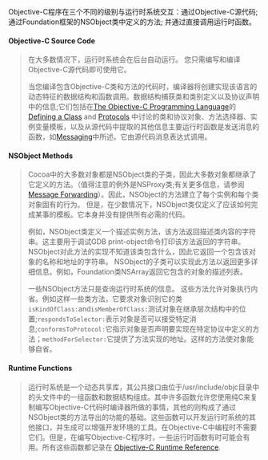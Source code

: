 Objective-C程序在三个不同的级别与运行时系统交互：通过Objective-C源代码; 通过Foundation框架的NSObject类中定义的方法; 并通过直接调用运行时函数。

#### Objective-C Source Code

> 在大多数情况下，运行时系统会在后台自动运行。 您只需编写和编译Objective-C源代码即可使用它。
>
> 当您编译包含Objective-C类和方法的代码时，编译器将创建实现该语言的动态特征的数据结构和函数调用。数据结构捕获类和类别定义以及协议声明中的信息;它们包括在[The Objective-C Programming Language](https://developer.apple.com/library/archive/documentation/Cocoa/Conceptual/ObjectiveC/Introduction/introObjectiveC.html#//apple_ref/doc/uid/TP30001163)的 [Defining a Class](https://developer.apple.com/library/archive/documentation/Cocoa/Conceptual/ObjectiveC/Chapters/ocDefiningClasses.html#//apple_ref/doc/uid/TP30001163-CH12) and [Protocols](https://developer.apple.com/library/archive/documentation/Cocoa/Conceptual/ObjectiveC/Chapters/ocProtocols.html#//apple_ref/doc/uid/TP30001163-CH15) 中讨论的类和协议对象、方法选择器、实例变量模板，以及从源代码中提取的其他信息主要运行时函数是发送消息的函数，如[Messaging](https://developer.apple.com/library/archive/documentation/Cocoa/Conceptual/ObjCRuntimeGuide/Articles/ocrtHowMessagingWorks.html#//apple_ref/doc/uid/TP40008048-CH104-SW1)中所述。它由源代码消息表达式调用。

#### NSObject Methods

> Cocoa中的大多数对象都是NSObject类的子类，因此大多数对象都继承了它定义的方法。（值得注意的例外是NSProxy类;有关更多信息，请参阅[Message Forwarding](https://developer.apple.com/library/archive/documentation/Cocoa/Conceptual/ObjCRuntimeGuide/Articles/ocrtForwarding.html#//apple_ref/doc/uid/TP40008048-CH105-SW1)）。因此，NSObject的方法建立了每个实例和每个类对象固有的行为。 但是，在少数情况下，NSObject类仅定义了应该如何完成某事的模板。它本身并没有提供所有必需的代码。
>
> 例如，NSObject类定义一个描述实例方法，该方法返回描述类内容的字符串。这主要用于调试GDB print-object命令打印该方法返回的字符串。NSObject对此方法的实现不知道该类包含什么，因此它返回一个包含该对象的名称和地址的字符串。 NSObject的子类可以实现此方法以返回更多详细信息。例如，Foundation类NSArray返回它包含的对象的描述列表。
>
> 一些NSObject方法只是查询运行时系统的信息。 这些方法允许对象执行内省。例如这样一些类方法，它要求对象识别它的类`isKindOfClass:`and`isMemberOfClass:`测试对象在继承层次结构中的位置;`respondsToSelector:`表示对象是否可以接受特定消息;`conformsToProtocol:`它指示对象是否声明要实现在特定协议中定义的方法；`methodForSelector:`它提供了方法实现的地址。这样的方法使对象能够自省。

#### Runtime Functions

> 运行时系统是一个动态共享库，其公共接口由位于/usr/include/objc目录中的头文件中的一组函数和数据结构组成。其中许多函数允许您使用纯C来复制编写Objective-C代码时编译器所做的事情，其他的则构成了通过NSObject类的方法导出的功能的基础。这些函数可以开发运行时系统的其他接口，并生成可以增强开发环境的工具。在Objective-C中编程时不需要它们。但是，在编写Objective-C程序时，一些运行时函数有时可能会有用。所有这些函数都记录在 [Objective-C Runtime Reference](https://developer.apple.com/documentation/objectivec/objective_c_runtime).



